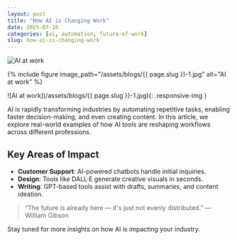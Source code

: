 ```yaml
---
layout: post
title: "How AI is Changing Work"
date: 2025-07-16
categories: [ai, automation, future-of-work]
slug: how-ai-is-changing-work
---
```

<img src="/assets/blogs/{{ page.slug }}-1.jpg" alt="AI at work" style="max-width: 100%; height: auto;" />

{% include figure image_path="/assets/blogs/{{ page.slug }}-1.jpg" alt="AI at work" %}

![AI at work](/assets/blogs/{{ page.slug }}-1.jpg){: .responsive-img }

AI is rapidly transforming industries by automating repetitive tasks, enabling faster decision-making, and even creating content. In this article, we explore real-world examples of how AI tools are reshaping workflows across different professions.

## Key Areas of Impact

- **Customer Support**: AI-powered chatbots handle initial inquiries.
- **Design**: Tools like DALL·E generate creative visuals in seconds.
- **Writing**: GPT-based tools assist with drafts, summaries, and content ideation.

> “The future is already here — it's just not evenly distributed.” — William Gibson

Stay tuned for more insights on how AI is impacting your industry.
